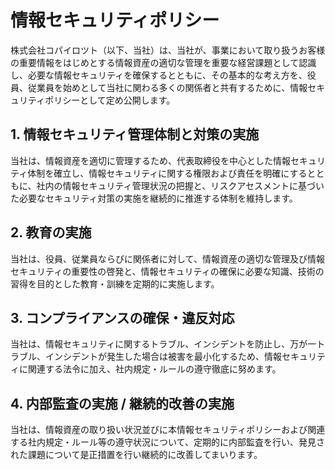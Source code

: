 # 情報セキュリティポリシー

株式会社コパイロツト（以下、当社）は、当社が、事業において取り扱うお客様の重要情報をはじめとする情報資産の適切な管理を重要な経営課題として認識し、必要な情報セキュリティを確保するとともに、その基本的な考え方を、役員、従業員を始めとして当社に関わる多くの関係者と共有するために、情報セキュリティポリシーとして定め公開します。

## 1. 情報セキュリティ管理体制と対策の実施
当社は、情報資産を適切に管理するため、代表取締役を中心とした情報セキュリティ体制を確立し、情報セキュリティに関する権限および責任を明確にするとともに、社内の情報セキュリティ管理状況の把握と、リスクアセスメントに基づいた必要なセキュリティ対策の実施を継続的に推進する体制を維持します。

## 2. 教育の実施
当社は、役員、従業員ならびに関係者に対して、情報資産の適切な管理及び情報セキュリティの重要性の啓発と、情報セキュリティの確保に必要な知識、技術の習得を目的とした教育・訓練を定期的に実施します。

## 3. コンプライアンスの確保・違反対応
当社は、情報セキュリティに関するトラブル、インシデントを防止し、万が一トラブル、インシデントが発生した場合は被害を最小化するため、情報セキュリティに関連する法令に加え、社内規定・ルールの遵守徹底に努めます。

## 4. 内部監査の実施 / 継続的改善の実施
当社は、情報資産の取り扱い状況並びに本情報セキュリティポリシーおよび関連する社内規定・ルール等の遵守状況について、定期的に内部監査を行い、発見された課題について是正措置を行い継続的に改善してまいります。
